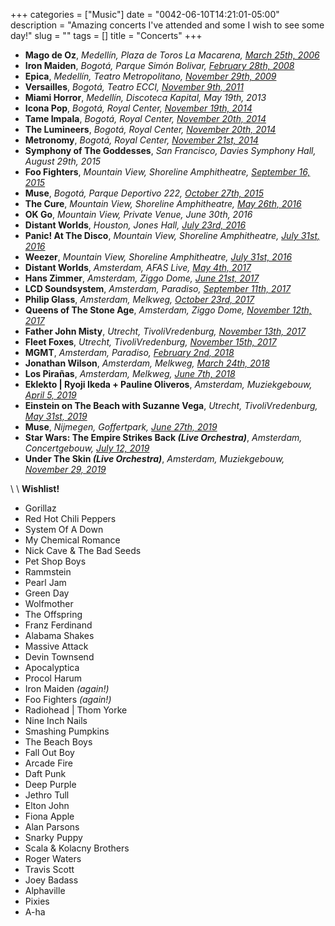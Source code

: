 +++
categories = ["Music"]
date = "0042-06-10T14:21:01-05:00"
description = "Amazing concerts I've attended and some I wish to see some day!"
slug = ""
tags = []
title = "Concerts"
+++

* **Mago de Oz**, _Medellín, Plaza de Toros La Macarena, [March 25th, 2006][01]_
* **Iron Maiden**, _Bogotá, Parque Simón Bolivar, [February 28th, 2008][02]_
* **Epica**, _Medellín, Teatro Metropolitano, [November 29th, 2009][03]_
* **Versailles**, _Bogotá, Teatro ECCI, [November 9th, 2011][04]_
* **Miami Horror**, _Medellín, Discoteca Kapital, May 19th, 2013_
* **Icona Pop**, _Bogotá, Royal Center, [November 19th, 2014][05]_
* **Tame Impala**, _Bogotá, Royal Center, [November 20th, 2014][06]_
* **The Lumineers**, _Bogotá, Royal Center, [November 20th, 2014][07]_
* **Metronomy**, _Bogotá, Royal Center, [November 21st, 2014][08]_
* **Symphony of The Goddesses**, _San Francisco, Davies Symphony Hall, August 29th, 2015_
* **Foo Fighters**, _Mountain View, Shoreline Amphitheatre, [September 16, 2015][09]_
* **Muse**, _Bogotá, Parque Deportivo 222, [October 27th, 2015][10]_
* **The Cure**, _Mountain View, Shoreline Amphitheatre, [May 26th, 2016][11]_
* **OK Go**, _Mountain View, Private Venue, June 30th, 2016_
* **Distant Worlds**, _Houston, Jones Hall, [July 23rd, 2016][12]_
* **Panic! At The Disco**, _Mountain View, Shoreline Amphitheatre, [July 31st, 2016][13]_
* **Weezer**, _Mountain View, Shoreline Amphitheatre, [July 31st, 2016][14]_
* **Distant Worlds**, _Amsterdam, AFAS Live, [May 4th, 2017][15]_
* **Hans Zimmer**, _Amsterdam, Ziggo Dome, [June 21st, 2017][16]_
* **LCD Soundsystem**, _Amsterdam, Paradiso, [September 11th, 2017][17]_
* **Philip Glass**, _Amsterdam, Melkweg, [October 23rd, 2017][18]_
* **Queens of The Stone Age**, _Amsterdam, Ziggo Dome, [November 12th, 2017][19]_
* **Father John Misty**, _Utrecht, TivoliVredenburg, [November 13th, 2017][20]_ 
* **Fleet Foxes**, _Utrecht, TivoliVredenburg, [November 15th, 2017][21]_
* **MGMT**, _Amsterdam, Paradiso, [February 2nd, 2018][22]_
* **Jonathan Wilson**, _Amsterdam, Melkweg, [March 24th, 2018][23]_
* **Los Pirañas**, _Amsterdam, Melkweg, [June 7th, 2018][24]_
* **Eklekto | Ryoji Ikeda + Pauline Oliveros**, _Amsterdam, Muziekgebouw, [April 5, 2019][25]_
* **Einstein on The Beach with Suzanne Vega**, _Utrecht, TivoliVredenburg, [May 31st, 2019][26]_
* **Muse**, _Nijmegen, Goffertpark, [June 27th, 2019][27]_
* **Star Wars: The Empire Strikes Back _(Live Orchestra)_**, _Amsterdam, Concertgebouw, [July 12, 2019][28]_
* **Under The Skin _(Live Orchestra)_**, _Amsterdam, Muziekgebouw, [November 29, 2019][29]_

\\
\\
**Wishlist!**

* Gorillaz
* Red Hot Chili Peppers
* System Of A Down
* My Chemical Romance
* Nick Cave & The Bad Seeds
* Pet Shop Boys
* Rammstein
* Pearl Jam
* Green Day
* Wolfmother
* The Offspring
* Franz Ferdinand
* Alabama Shakes
* Massive Attack
* Devin Townsend
* Apocalyptica
* Procol Harum
* Iron Maiden _(again!)_
* Foo Fighters _(again!)_
* Radiohead | Thom Yorke
* Nine Inch Nails
* Smashing Pumpkins
* The Beach Boys
* Fall Out Boy
* Arcade Fire
* Daft Punk
* Deep Purple
* Jethro Tull
* Elton John
* Fiona Apple
* Alan Parsons
* Snarky Puppy
* Scala & Kolacny Brothers
* Roger Waters
* Travis Scott
* Joey Badass
* Alphaville
* Pixies
* A-ha


[01]: https://www.setlist.fm/setlist/mago-de-oz/2006/plaza-de-toros-la-macarena-medellin-colombia-73d532bd.html "Mago de Oz"
[02]: https://www.setlist.fm/setlist/iron-maiden/2008/parque-simon-bolivar-bogota-colombia-73d6e2e1.html "Iron Maiden"
[03]: https://www.setlist.fm/setlist/epica/2009/teatro-metropolitano-jose-gutierrez-gomez-medellin-colombia-5bd723c4.html "Epica"
[04]: https://www.setlist.fm/setlist/versailles/2011/teatro-ecci-bogota-colombia-43d15703.html "Versailles"
[05]: https://www.setlist.fm/setlist/icona-pop/2014/royal-center-bogota-colombia-63cdaea3.html "Icona Pop"
[06]: https://www.setlist.fm/setlist/tame-impala/2014/royal-center-bogota-colombia-23cda067.html "Tame Impala"
[07]: https://www.setlist.fm/setlist/the-lumineers/2014/royal-center-bogota-colombia-3bcd9c8c.html "The Lumineers"
[08]: https://www.setlist.fm/setlist/metronomy/2014/teatro-metropol-bogota-colombia-2bcda05a.html "Metronomy"
[09]: https://www.setlist.fm/setlist/foo-fighters/2015/shoreline-amphitheatre-mountain-view-ca-23f4b0eb.html "Foo Fighters"
[10]: https://www.setlist.fm/setlist/muse/2015/parque-deportivo-222-bogota-colombia-63f5fe8b.html "Muse"
[11]: https://www.setlist.fm/setlist/the-cure/2016/shoreline-amphitheatre-mountain-view-ca-13fe8985.html "The Cure"
[12]: https://www.setlist.fm/setlist/houston-symphony-orchestra/2016/jesse-h-jones-hall-for-the-performing-arts-houston-tx-3ff6167.html "Distant Worlds"
[13]: https://www.setlist.fm/setlist/panic-at-the-disco/2016/shoreline-amphitheatre-mountain-view-ca-5bff4bb8.html "Panic! At The Disco"
[14]: https://www.setlist.fm/setlist/weezer/2016/shoreline-amphitheatre-mountain-view-ca-53ff4bb9.html "Weezer"
[15]: https://www.setlist.fm/setlist/distant-worlds-philharmonic-orchestra-and-chorus/2017/afas-live-amsterdam-netherlands-1be7bda4.html "Distant Worlds"
[16]: https://www.setlist.fm/setlist/hans-zimmer/2017/ziggo-dome-amsterdam-netherlands-1be4f170.html "Hans Zimmer"
[17]: https://www.setlist.fm/setlist/lcd-soundsystem/2017/paradiso-grote-zaal-amsterdam-netherlands-3e23d4b.html "LCD Soundsystem"
[18]: https://www.setlist.fm/setlist/philip-glass/2017/rabozaal-amsterdam-netherlands-2b9a50e2.html "Philip Glass"
[19]: https://www.setlist.fm/setlist/queens-of-the-stone-age/2017/ziggo-dome-amsterdam-netherlands-5be09fe8.html "Queens of The Stone Age"
[20]: https://www.setlist.fm/setlist/father-john-misty/2017/tivolivredenburg-grote-zaal-utrecht-netherlands-6be0927a.html "Father John Misty"
[21]: https://www.setlist.fm/setlist/fleet-foxes/2017/tivolivredenburg-ronda-utrecht-netherlands-be0f1d6.html "Fleet Foxes"
[22]: https://www.setlist.fm/setlist/mgmt/2018/paradiso-grote-zaal-amsterdam-netherlands-53ee871d.html "MGMT"
[23]: https://www.setlist.fm/setlist/jonathan-wilson/2018/melkweg-upstairs-amsterdam-netherlands-63ef0253.html "Jonathan Wilson"
[24]: https://www.melkweg.nl/en/agenda/los-piranas-07-06-2018 "Los Pirañas"
[25]: https://www.muziekgebouw.nl/agenda/7822/Ryoji_Ikeda_Pauline_Oliveros/Eklekto/ "Eklekto | Ryoji Ikeda + Pauline Oliveros"
[26]: https://www.tivolivredenburg.nl/agenda/einstein-on-the-beach-31-05-2019/ "Einstein on The Beach with Suzanne Vega"
[27]: https://www.setlist.fm/setlist/muse/2019/goffertpark-nijmegen-netherlands-2b9100d2.html "Muse"
[28]: https://www.concertgebouw.nl/en/concerts/star-wars-the-empire-strikes-back-live-in-concert/11-07-2019 "Star Wars The Empire Strikes Back"
[29]: https://www.muziekgebouw.nl/agenda/8384/s_t_a_r_g_a_z_e/Under_the_Skin/ "Under The Skin"
